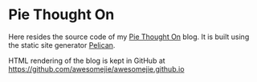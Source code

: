 # Pie Thought On

Here resides the source code of my [Pie Thought On](http://awesomejie.github.io) blog. It is built using the static site generator [Pelican](http://docs.getpelican.com/).

HTML rendering of the blog is kept in GitHub at https://github.com/awesomejie/awesomejie.github.io
